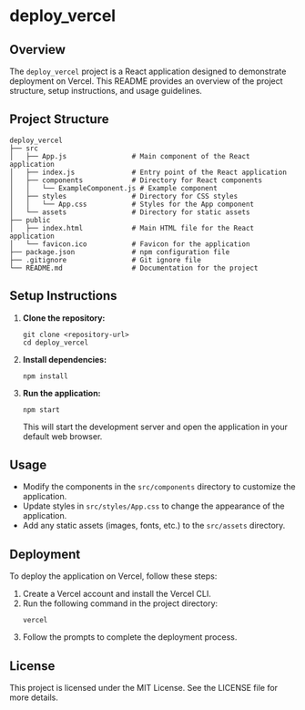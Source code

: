# deploy_vercel

## Overview
The `deploy_vercel` project is a React application designed to demonstrate deployment on Vercel. This README provides an overview of the project structure, setup instructions, and usage guidelines.

## Project Structure
```
deploy_vercel
├── src
│   ├── App.js                # Main component of the React application
│   ├── index.js              # Entry point of the React application
│   ├── components            # Directory for React components
│   │   └── ExampleComponent.js # Example component
│   ├── styles                # Directory for CSS styles
│   │   └── App.css           # Styles for the App component
│   └── assets                # Directory for static assets
├── public
│   ├── index.html            # Main HTML file for the React application
│   └── favicon.ico           # Favicon for the application
├── package.json              # npm configuration file
├── .gitignore                # Git ignore file
└── README.md                 # Documentation for the project
```

## Setup Instructions
1. **Clone the repository:**
   ```
   git clone <repository-url>
   cd deploy_vercel
   ```

2. **Install dependencies:**
   ```
   npm install
   ```

3. **Run the application:**
   ```
   npm start
   ```
   This will start the development server and open the application in your default web browser.

## Usage
- Modify the components in the `src/components` directory to customize the application.
- Update styles in `src/styles/App.css` to change the appearance of the application.
- Add any static assets (images, fonts, etc.) to the `src/assets` directory.

## Deployment
To deploy the application on Vercel, follow these steps:
1. Create a Vercel account and install the Vercel CLI.
2. Run the following command in the project directory:
   ```
   vercel
   ```
3. Follow the prompts to complete the deployment process.

## License
This project is licensed under the MIT License. See the LICENSE file for more details.